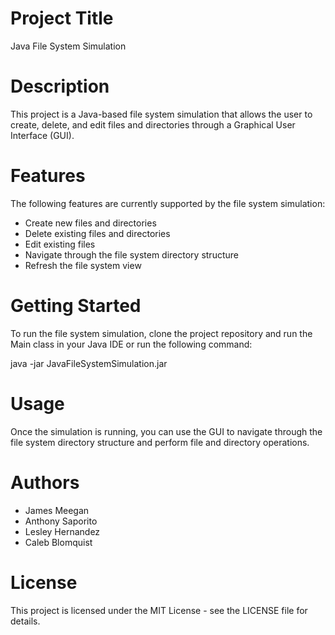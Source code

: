 # Project Title
Java File System Simulation

# Description
This project is a Java-based file system simulation that allows the user to create, delete, and edit files and directories through a Graphical User Interface (GUI).

# Features
The following features are currently supported by the file system simulation:

* Create new files and directories
* Delete existing files and directories
* Edit existing files
* Navigate through the file system directory structure
* Refresh the file system view

# Getting Started
To run the file system simulation, clone the project repository and run the Main class in your Java IDE or run the following command:


java -jar JavaFileSystemSimulation.jar

# Usage
Once the simulation is running, you can use the GUI to navigate through the file system directory structure and perform file and directory operations.

# Authors
* James Meegan
* Anthony Saporito
* Lesley Hernandez
* Caleb Blomquist

# License
This project is licensed under the MIT License - see the LICENSE file for details.